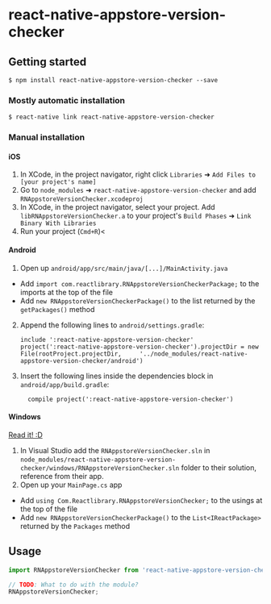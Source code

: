 
# react-native-appstore-version-checker

## Getting started

`$ npm install react-native-appstore-version-checker --save`

### Mostly automatic installation

`$ react-native link react-native-appstore-version-checker`

### Manual installation


#### iOS

1. In XCode, in the project navigator, right click `Libraries` ➜ `Add Files to [your project's name]`
2. Go to `node_modules` ➜ `react-native-appstore-version-checker` and add `RNAppstoreVersionChecker.xcodeproj`
3. In XCode, in the project navigator, select your project. Add `libRNAppstoreVersionChecker.a` to your project's `Build Phases` ➜ `Link Binary With Libraries`
4. Run your project (`Cmd+R`)<

#### Android

1. Open up `android/app/src/main/java/[...]/MainActivity.java`
  - Add `import com.reactlibrary.RNAppstoreVersionCheckerPackage;` to the imports at the top of the file
  - Add `new RNAppstoreVersionCheckerPackage()` to the list returned by the `getPackages()` method
2. Append the following lines to `android/settings.gradle`:
  	```
  	include ':react-native-appstore-version-checker'
  	project(':react-native-appstore-version-checker').projectDir = new File(rootProject.projectDir, 	'../node_modules/react-native-appstore-version-checker/android')
  	```
3. Insert the following lines inside the dependencies block in `android/app/build.gradle`:
  	```
      compile project(':react-native-appstore-version-checker')
  	```

#### Windows
[Read it! :D](https://github.com/ReactWindows/react-native)

1. In Visual Studio add the `RNAppstoreVersionChecker.sln` in `node_modules/react-native-appstore-version-checker/windows/RNAppstoreVersionChecker.sln` folder to their solution, reference from their app.
2. Open up your `MainPage.cs` app
  - Add `using Com.Reactlibrary.RNAppstoreVersionChecker;` to the usings at the top of the file
  - Add `new RNAppstoreVersionCheckerPackage()` to the `List<IReactPackage>` returned by the `Packages` method


## Usage
```javascript
import RNAppstoreVersionChecker from 'react-native-appstore-version-checker';

// TODO: What to do with the module?
RNAppstoreVersionChecker;
```
  
